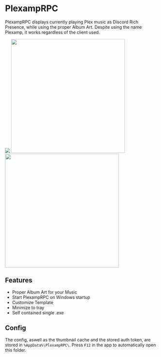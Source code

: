 # PlexampRPC
PlexampRPC displays currently playing Plex music as Discord Rich Presence, while using the proper Album Art. Despite using the name Plexamp, it works regardless of the client used.

<p float="left">
<img src="https://user-images.githubusercontent.com/13797470/235322615-94e4ac16-e7ce-4dd4-b7e0-7b8b2de262a9.png" />
<img src="https://i.imgur.com/2syfqbT.png" height="375" />
<img src="https://i.imgur.com/decQuxm.png" height="375" />
</p>

## Features
- Proper Album Art for your Music
- Start PlexampRPC on Windows startup
- Customize Template
- Minimize to tray
- Self contained single .exe

## Config
The config, aswell as the thumbnail cache and the stored auth token, are stored in `%AppData%\PlexampRPC\`. Press `F12` in the app to automatically open this folder.
